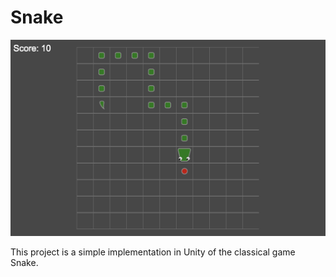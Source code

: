 # Snake
 
![alt text](https://raw.githubusercontent.com/lbarazza/Snake/master/snake_github_image.png "snake_github_image")

This project is a simple implementation in Unity of the classical game Snake.
